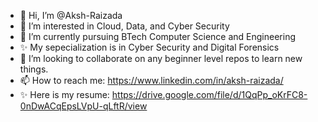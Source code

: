 - 👋 Hi, I’m @Aksh-Raizada
- 👀 I’m interested in Cloud, Data, and Cyber Security
- 🌱 I’m currently pursuing BTech Computer Science and Engineering
- ✨ My sepecialization is in Cyber Security and Digital Forensics
- 💞️ I’m looking to collaborate on any beginner level repos to learn new things.
- 📫 How to reach me: https://www.linkedin.com/in/aksh-raizada/
- ✨ Here is my resume: https://drive.google.com/file/d/1QqPp_oKrFC8-0nDwACqEpsLVpU-qLftR/view
<!---
Aksh-Raizada/Aksh-Raizada is a ✨ special ✨ repository because its `README.md` (this file) appears on your GitHub profile.
You can click the Preview link to take a look at your changes.
--->
